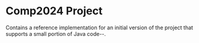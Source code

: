 # Comp2024 Project

Contains a reference implementation for an initial version of the project that supports a small portion of Java code--.
